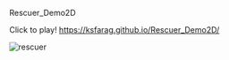 Rescuer_Demo2D

Click to play! https://ksfarag.github.io/Rescuer_Demo2D/

![rescuer](https://user-images.githubusercontent.com/72260733/113207103-c842fa80-924a-11eb-891e-80ab93a7bd04.png)
